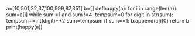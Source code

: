 a=[10,501,22,37,100,999,87,351]
b=[]
defhappy(a):
for i in range(len(a)):
sum=a[i]
while sum!=1 and sum !=4:
tempsum=0
for digit in str(sum):
tempsum+=int(digit)**2
sum=tempsum
if sum==1:
b.append(a[i]0)
return b
print(happy(a))

